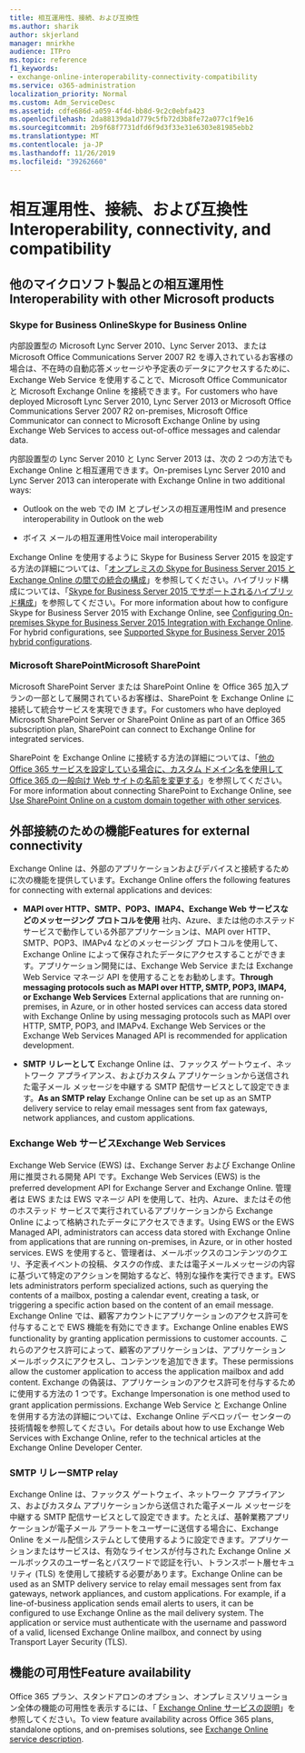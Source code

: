 ```yaml
---
title: 相互運用性、接続、および互換性
ms.author: sharik
author: skjerland
manager: mnirkhe
audience: ITPro
ms.topic: reference
f1_keywords:
- exchange-online-interoperability-connectivity-compatibility
ms.service: o365-administration
localization_priority: Normal
ms.custom: Adm_ServiceDesc
ms.assetid: cdfe686d-a059-4f4d-bb8d-9c2c0ebfa423
ms.openlocfilehash: 2da88139da1d779c5fb72d3b8fe72a077c1f9e16
ms.sourcegitcommit: 2b9f68f7731dfd6f9d3f33e31e6303e81985ebb2
ms.translationtype: MT
ms.contentlocale: ja-JP
ms.lasthandoff: 11/26/2019
ms.locfileid: "39262660"
---
```

# <a name="interoperability-connectivity-and-compatibility"></a><span data-ttu-id="07368-102">相互運用性、接続、および互換性</span><span class="sxs-lookup"><span data-stu-id="07368-102">Interoperability, connectivity, and compatibility</span></span>

## <a name="interoperability-with-other-microsoft-products"></a><span data-ttu-id="07368-103">他のマイクロソフト製品との相互運用性</span><span class="sxs-lookup"><span data-stu-id="07368-103">Interoperability with other Microsoft products</span></span>

### <a name="skype-for-business-online"></a><span data-ttu-id="07368-104">Skype for Business Online</span><span class="sxs-lookup"><span data-stu-id="07368-104">Skype for Business Online</span></span>

<span data-ttu-id="07368-105">内部設置型の Microsoft Lync Server 2010、Lync Server 2013、または Microsoft Office Communications Server 2007 R2 を導入されているお客様の場合は、不在時の自動応答メッセージや予定表のデータにアクセスするために、Exchange Web Service を使用することで、Microsoft Office Communicator と Microsoft Exchange Online を接続できます。</span><span class="sxs-lookup"><span data-stu-id="07368-105">For customers who have deployed Microsoft Lync Server 2010, Lync Server 2013 or Microsoft Office Communications Server 2007 R2 on-premises, Microsoft Office Communicator can connect to Microsoft Exchange Online by using Exchange Web Services to access out-of-office messages and calendar data.</span></span>
  
<span data-ttu-id="07368-106">内部設置型の Lync Server 2010 と Lync Server 2013 は、次の 2 つの方法でも Exchange Online と相互運用できます。</span><span class="sxs-lookup"><span data-stu-id="07368-106">On-premises Lync Server 2010 and Lync Server 2013 can interoperate with Exchange Online in two additional ways:</span></span>
  
- <span data-ttu-id="07368-107">Outlook on the web での IM とプレゼンスの相互運用性</span><span class="sxs-lookup"><span data-stu-id="07368-107">IM and presence interoperability in Outlook on the web</span></span>
    
- <span data-ttu-id="07368-108">ボイス メールの相互運用性</span><span class="sxs-lookup"><span data-stu-id="07368-108">Voice mail interoperability</span></span>
    
<span data-ttu-id="07368-p101">Exchange Online を使用するように Skype for Business Server 2015 を設定する方法の詳細については、「[オンプレミスの Skype for Business Server 2015 と Exchange Online の間での統合の構成](https://go.microsoft.com/fwlink/p/?LinkId=271804)」を参照してください。ハイブリッド構成については、「[Skype for Business Server 2015 でサポートされるハイブリッド構成](https://go.microsoft.com/fwlink/?LinkID=513084)」を参照してください。</span><span class="sxs-lookup"><span data-stu-id="07368-p101">For more information about how to configure Skype for Business Server 2015 with Exchange Online, see [Configuring On-premises Skype for Business Server 2015 Integration with Exchange Online](https://go.microsoft.com/fwlink/p/?LinkId=271804). For hybrid configurations, see [Supported Skype for Business Server 2015 hybrid configurations](https://go.microsoft.com/fwlink/?LinkID=513084).</span></span>
  
### <a name="microsoft-sharepoint"></a><span data-ttu-id="07368-111">Microsoft SharePoint</span><span class="sxs-lookup"><span data-stu-id="07368-111">Microsoft SharePoint</span></span>

<span data-ttu-id="07368-112">Microsoft SharePoint Server または SharePoint Online を Office 365 加入プランの一部として展開されているお客様は、SharePoint を Exchange Online に接続して統合サービスを実現できます。</span><span class="sxs-lookup"><span data-stu-id="07368-112">For customers who have deployed Microsoft SharePoint Server or SharePoint Online as part of an Office 365 subscription plan, SharePoint can connect to Exchange Online for integrated services.</span></span>
  
<span data-ttu-id="07368-113">SharePoint を Exchange Online に接続する方法の詳細については、「[他の Office 365 サービスを設定している場合に、カスタム ドメイン名を使用して Office 365 の一般向け Web サイトの名前を変更する](https://go.microsoft.com/fwlink/?LinkId=271805)」を参照してください。</span><span class="sxs-lookup"><span data-stu-id="07368-113">For more information about connecting SharePoint to Exchange Online, see [Use SharePoint Online on a custom domain together with other services](https://go.microsoft.com/fwlink/?LinkId=271805).</span></span>
  
## <a name="features-for-external-connectivity"></a><span data-ttu-id="07368-114">外部接続のための機能</span><span class="sxs-lookup"><span data-stu-id="07368-114">Features for external connectivity</span></span>

<span data-ttu-id="07368-115">Exchange Online は、外部のアプリケーションおよびデバイスと接続するために次の機能を提供しています。</span><span class="sxs-lookup"><span data-stu-id="07368-115">Exchange Online offers the following features for connecting with external applications and devices:</span></span>
  
- <span data-ttu-id="07368-p102">**MAPI over HTTP、SMTP、POP3、IMAP4、Exchange Web サービスなどのメッセージング プロトコルを使用** 社内、Azure、または他のホステッド サービスで動作している外部アプリケーションは、MAPI over HTTP、SMTP、POP3、IMAPv4 などのメッセージング プロトコルを使用して、Exchange Online によって保存されたデータにアクセスすることができます。アプリケーション開発には、Exchange Web Service または Exchange Web Service マネージ API を使用することをお勧めします。</span><span class="sxs-lookup"><span data-stu-id="07368-p102">**Through messaging protocols such as MAPI over HTTP, SMTP, POP3, IMAP4, or Exchange Web Services** External applications that are running on-premises, in Azure, or in other hosted services can access data stored with Exchange Online by using messaging protocols such as MAPI over HTTP, SMTP, POP3, and IMAPv4. Exchange Web Services or the Exchange Web Services Managed API is recommended for application development.</span></span> 
    
- <span data-ttu-id="07368-118">**SMTP リレーとして** Exchange Online は、ファックス ゲートウェイ、ネットワーク アプライアンス、およびカスタム アプリケーションから送信された電子メール メッセージを中継する SMTP 配信サービスとして設定できます。</span><span class="sxs-lookup"><span data-stu-id="07368-118">**As an SMTP relay** Exchange Online can be set up as an SMTP delivery service to relay email messages sent from fax gateways, network appliances, and custom applications.</span></span> 
    
### <a name="exchange-web-services"></a><span data-ttu-id="07368-119">Exchange Web サービス</span><span class="sxs-lookup"><span data-stu-id="07368-119">Exchange Web Services</span></span>

<span data-ttu-id="07368-120">Exchange Web Service (EWS) は、Exchange Server および Exchange Online 用に推奨される開発 API です。</span><span class="sxs-lookup"><span data-stu-id="07368-120">Exchange Web Services (EWS) is the preferred development API for Exchange Server and Exchange Online.</span></span> <span data-ttu-id="07368-121">管理者は EWS または EWS マネージ API を使用して、社内、Azure、またはその他のホステッド サービスで実行されているアプリケーションから Exchange Online によって格納されたデータにアクセスできます。</span><span class="sxs-lookup"><span data-stu-id="07368-121">Using EWS or the EWS Managed API, administrators can access data stored with Exchange Online from applications that are running on-premises, in Azure, or in other hosted services.</span></span> <span data-ttu-id="07368-122">EWS を使用すると、管理者は、メールボックスのコンテンツのクエリ、予定表イベントの投稿、タスクの作成、または電子メールメッセージの内容に基づいて特定のアクションを開始するなど、特別な操作を実行できます。</span><span class="sxs-lookup"><span data-stu-id="07368-122">EWS lets administrators perform specialized actions, such as querying the contents of a mailbox, posting a calendar event, creating a task, or triggering a specific action based on the content of an email message.</span></span> <span data-ttu-id="07368-123">Exchange Online では、顧客アカウントにアプリケーションのアクセス許可を付与することで EWS 機能を有効にできます。</span><span class="sxs-lookup"><span data-stu-id="07368-123">Exchange Online enables EWS functionality by granting application permissions to customer accounts.</span></span> <span data-ttu-id="07368-124">これらのアクセス許可によって、顧客のアプリケーションは、アプリケーション メールボックスにアクセスし、コンテンツを追加できます。</span><span class="sxs-lookup"><span data-stu-id="07368-124">These permissions allow the customer application to access the application mailbox and add content.</span></span> <span data-ttu-id="07368-125">Exchange の偽装は、アプリケーションのアクセス許可を付与するために使用する方法の 1 つです。</span><span class="sxs-lookup"><span data-stu-id="07368-125">Exchange Impersonation is one method used to grant application permissions.</span></span> <span data-ttu-id="07368-126">Exchange Web Service と Exchange Online を併用する方法の詳細については、Exchange Online デベロッパー センターの技術情報を参照してください。</span><span class="sxs-lookup"><span data-stu-id="07368-126">For details about how to use Exchange Web Services with Exchange Online, refer to the technical articles at the Exchange Online Developer Center.</span></span>
  
### <a name="smtp-relay"></a><span data-ttu-id="07368-127">SMTP リレー</span><span class="sxs-lookup"><span data-stu-id="07368-127">SMTP relay</span></span>

<span data-ttu-id="07368-p104">Exchange Online は、ファックス ゲートウェイ、ネットワーク アプライアンス、およびカスタム アプリケーションから送信された電子メール メッセージを中継する SMTP 配信サービスとして設定できます。たとえば、基幹業務アプリケーションが電子メール アラートをユーザーに送信する場合に、Exchange Online をメール配信システムとして使用するように設定できます。アプリケーションまたはサービスは、有効なライセンスが付与された Exchange Online メールボックスのユーザー名とパスワードで認証を行い、トランスポート層セキュリティ (TLS) を使用して接続する必要があります。</span><span class="sxs-lookup"><span data-stu-id="07368-p104">Exchange Online can be used as an SMTP delivery service to relay email messages sent from fax gateways, network appliances, and custom applications. For example, if a line-of-business application sends email alerts to users, it can be configured to use Exchange Online as the mail delivery system. The application or service must authenticate with the username and password of a valid, licensed Exchange Online mailbox, and connect by using Transport Layer Security (TLS).</span></span>
  
## <a name="feature-availability"></a><span data-ttu-id="07368-131">機能の可用性</span><span class="sxs-lookup"><span data-stu-id="07368-131">Feature availability</span></span>

<span data-ttu-id="07368-132">Office 365 プラン、スタンドアロンのオプション、オンプレミスソリューション全体の機能の可用性を表示するには、「 [Exchange Online サービスの説明](exchange-online-service-description.md)」を参照してください。</span><span class="sxs-lookup"><span data-stu-id="07368-132">To view feature availability across Office 365 plans, standalone options, and on-premises solutions, see [Exchange Online service description](exchange-online-service-description.md).</span></span>
  

